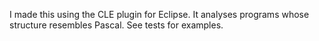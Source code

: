 I made this using the CLE plugin for Eclipse. It analyses programs whose structure resembles Pascal. See tests for examples.
